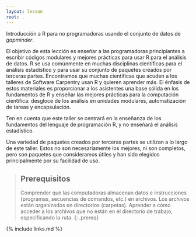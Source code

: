 ```yaml
---
layout: lesson
root: .
---
```


Introducción a R para no programadoras usando el conjunto de datos de *gapminder*.

El objetivo de esta lección es enseñar a las programadoras principiantes a escribir códigos modulares y mejores prácticas para usar R para el análisis de datos. R se usa comúnmente en muchas disciplinas científicas para el análisis estadístico y para usar su conjunto de paquetes creados por terceras partes. Encontramos que muchas científicas que acuden a los talleres de Software Carpentry usan R y quieren aprender más. El énfasis de estos materiales es proporcionar a los asistentes una base sólida en los fundamentos de R y enseñar las mejores prácticas para la computación científica: desgloce de los análisis en unidades modulares, automatización de tareas y encapsulación.

Ten en cuenta que este taller se centrará en la enseñanza de los fundamentos del lenguaje de programación R, y no enseñará el análisis estadístico.

Una variedad de paquetes creados por terceras partes se utilizan a lo largo de este taller. Estos no son necesariamente los mejores, ni son completos, pero son paquetes que consideramos útiles y han sido elegidos principalmente por su facilidad de uso.

> ## Prerequisitos
>
> Comprender que las computadoras almacenan datos e instrucciones (programas, secuencias de comandos, etc.) en archivos.
> Los archivos están organizados en directorios (carpetas).
> Aprender a cómo acceder a los archivos que no están en el directorio de trabajo, especificando la ruta.
{: .prereq}

{% include links.md %}
